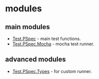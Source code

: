 modules
===

main modules
---
* [Test.PSpec](Test/PSpec.md) - main test functions.
* [Test.PSpec.Mocha](Test/PSpec/Mocha.md) - mocha test runner.

advanced modules
---
* [Test.PSpec.Types](Test/PSpec/Types.md) - for custom runner.
